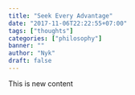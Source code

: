 ```yaml
---
title: "Seek Every Advantage"
date: "2017-11-06T22:22:55+07:00"
tags: ["thoughts"]
categories: ["philosophy"]
banner: ""
author: "Nyk"
draft: false
---
```


This is new content